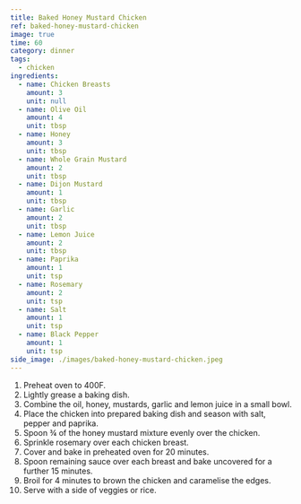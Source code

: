 ```yaml
---
title: Baked Honey Mustard Chicken
ref: baked-honey-mustard-chicken
image: true
time: 60
category: dinner
tags:
  - chicken
ingredients:
  - name: Chicken Breasts
    amount: 3
    unit: null
  - name: Olive Oil
    amount: 4
    unit: tbsp
  - name: Honey
    amount: 3
    unit: tbsp
  - name: Whole Grain Mustard
    amount: 2
    unit: tbsp
  - name: Dijon Mustard
    amount: 1
    unit: tbsp
  - name: Garlic
    amount: 2
    unit: tbsp
  - name: Lemon Juice
    amount: 2
    unit: tbsp
  - name: Paprika
    amount: 1
    unit: tsp
  - name: Rosemary
    amount: 2
    unit: tsp
  - name: Salt
    amount: 1
    unit: tsp
  - name: Black Pepper
    amount: 1
    unit: tsp
side_image: ./images/baked-honey-mustard-chicken.jpeg
---
```

1. Preheat oven to 400F. 
2. Lightly grease a baking dish.
3. Combine the oil, honey, mustards, garlic and lemon juice in a small bowl.
4. Place the chicken into prepared baking dish and season with salt, pepper and paprika.
5. Spoon ¾ of the honey mustard mixture evenly over the chicken.
6. Sprinkle rosemary over each chicken breast.
7. Cover and bake in preheated oven for 20 minutes.
8. Spoon remaining sauce over each breast and bake uncovered for a further 15 minutes.
9. Broil for 4 minutes to brown the chicken and caramelise the edges. 
10. Serve with a side of veggies or rice.
